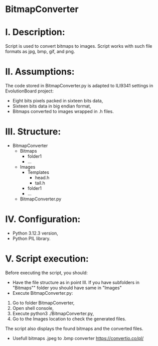 # BitmapConverter

# I. Description:
Script is used to convert bitmaps to images. Script works with such file formats as jpg, bmp, gif, and png.

# II. Assumptions:
The code stored in BitmapConverter.py is adapted to ILI9341 settings in EvolutionBoard project:
- Eight bits pixels packed in sixteen bits data,
- Sixteen bits data in big endian format,
- Bitmaps converted to images wrapped in .h files.

# III. Structure:
- BitmapConverter
  - Bitmaps
    - folder1
    - ...
  - Images
    - Templates
      - head.h
      - tail.h
    - folder1
    - ...
  - BitmapConverter.py

# IV. Configuration:
- Python 3.12.3 version,
- Python PIL library.

# V. Script execution:
Before executing the script, you should:
- Have the file structure as in point III. If you have subfolders in "Bitmaps"" folder you should have same in "Images"
- Execute BitmapConverter.py:

1. Go to folder BitmapConverter,
2. Open shell console,
3. Execute python3 ./BitmapConverter.py,
4. Go to the Images location to check the generated files.

The script also displays the found bitmaps and the converted files.

- Usefull bitmaps .jpeg to .bmp converter https://convertio.co/pl/

